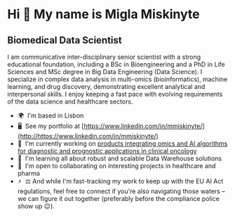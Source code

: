 Hi 👋 My name is Migla Miskinyte
================================

Biomedical Data Scientist
-------------------------

I am communicative inter-disciplinary senior scientist with a strong educational foundation, including a BSc in Bioengineering and a PhD in Life Sciences and MSc degree in Big Data Engineering (Data Science). I specialize in complex data analysis in multi-omics (bioinformatics), machine learning, and drug discovery, demonstrating excellent analytical and interpersonal skills. I enjoy keeping a fast pace with evolving requirements of the data science and healthcare sectors.

* 🌍  I'm based in Lisbon
* 🖥️  See my portfolio at [https://www.linkedin.com/in/mmiskinyte/](http://https://www.linkedin.com/in/mmiskinyte/)
* 🚀  I'm currently working on [products integrating omics and AI algorithms for diagnostic and prognostic applications in clinical oncology](http://ophiomics.com)
* 🧠  I'm learning all about robust and scalable Data Warehouse solutions
* 🤝  I'm open to collaborating on interesting projects in healthcare and pharma
* ⚡  ⚖️ And while I'm fast-tracking my work to keep up with the EU AI Act regulations, feel free to connect if you're also navigating those waters – we can figure it out together (preferably before the compliance police show up 😉).
